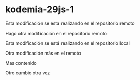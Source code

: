 # kodemia-29js-1

Esta modificación se esta realizando en el repositorio remoto

Hago otra modificación en el repositorio remoto

Esta modificación se está realizando en el repositorio local

Otra modificación más en el remoto


Mas contenido

Otro cambio otra vez
